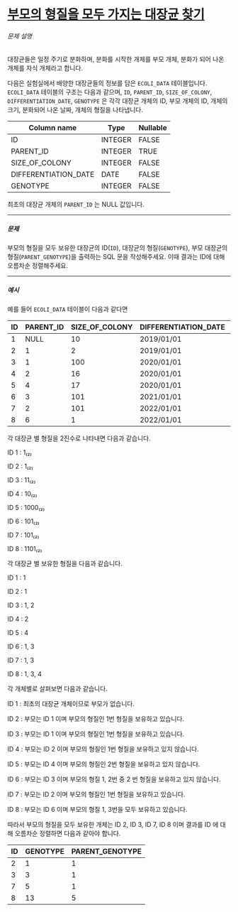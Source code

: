 # [부모의 형질을 모두 가지는 대장균 찾기](https://school.programmers.co.kr/learn/courses/30/lessons/301647)


###### 문제 설명


대장균들은 일정 주기로 분화하며, 분화를 시작한 개체를 부모 개체, 분화가 되어 나온 개체를 자식 개체라고 합니다.  

다음은 실험실에서 배양한 대장균들의 정보를 담은 `ECOLI_DATA` 테이블입니다. `ECOLI_DATA` 테이블의 구조는 다음과 같으며, `ID`, `PARENT_ID`, `SIZE_OF_COLONY`, `DIFFERENTIATION_DATE`, `GENOTYPE` 은 각각 대장균 개체의 ID, 부모 개체의 ID, 개체의 크기, 분화되어 나온 날짜, 개체의 형질을 나타냅니다.




| Column name | Type | Nullable |
| --- | --- | --- |
| ID | INTEGER | FALSE |
| PARENT\_ID | INTEGER | TRUE |
| SIZE\_OF\_COLONY | INTEGER | FALSE |
| DIFFERENTIATION\_DATE | DATE | FALSE |
| GENOTYPE | INTEGER | FALSE |


최초의 대장균 개체의 `PARENT_ID` 는 NULL 값입니다.




---


##### 문제


부모의 형질을 모두 보유한 대장균의 ID(`ID`), 대장균의 형질(`GENOTYPE`), 부모 대장균의 형질(`PARENT_GENOTYPE`)을 출력하는 SQL 문을 작성해주세요. 이때 결과는 ID에 대해 오름차순 정렬해주세요.




---


##### 예시


예를 들어 `ECOLI_DATA` 테이블이 다음과 같다면




| ID | PARENT\_ID | SIZE\_OF\_COLONY | DIFFERENTIATION\_DATE | GENOTYPE |
| --- | --- | --- | --- | --- |
| 1 | NULL | 10 | 2019/01/01 | 1 |
| 2 | 1 | 2 | 2019/01/01 | 1 |
| 3 | 1 | 100 | 2020/01/01 | 3 |
| 4 | 2 | 16 | 2020/01/01 | 2 |
| 5 | 4 | 17 | 2020/01/01 | 8 |
| 6 | 3 | 101 | 2021/01/01 | 5 |
| 7 | 2 | 101 | 2022/01/01 | 5 |
| 8 | 6 | 1 | 2022/01/01 | 13 |


각 대장균 별 형질을 2진수로 나타내면 다음과 같습니다.


ID 1 : 1₍₂₎  

ID 2 : 1₍₂₎  

ID 3 : 11₍₂₎  

ID 4 : 10₍₂₎  

ID 5 : 1000₍₂₎  

ID 6 : 101₍₂₎  

ID 7 : 101₍₂₎  

ID 8 : 1101₍₂₎


각 대장균 별 보유한 형질을 다음과 같습니다.


ID 1 : 1  

ID 2 : 1  

ID 3 : 1, 2  

ID 4 : 2  

ID 5 : 4  

ID 6 : 1, 3  

ID 7 : 1, 3  

ID 8 : 1, 3, 4


각 개체별로 살펴보면 다음과 같습니다.


ID 1 : 최초의 대장균 개체이므로 부모가 없습니다.  

ID 2 : 부모는 ID 1 이며 부모의 형질인 1번 형질을 보유하고 있습니다.  

ID 3 : 부모는 ID 1 이며 부모의 형질인 1번 형질을 보유하고 있습니다.  

ID 4 : 부모는 ID 2 이며 부모의 형질인 1번 형질을 보유하고 있지 않습니다.  

ID 5 : 부모는 ID 4 이며 부모의 형질인 2번 형질을 보유하고 있지 않습니다.  

ID 6 : 부모는 ID 3 이며 부모의 형질 1, 2번 중 2 번 형질을 보유하고 있지 않습니다.  

ID 7 : 부모는 ID 2 이며 부모의 형질인 1번 형질을 보유하고 있습니다.  

ID 8 : 부모는 ID 6 이며 부모의 형질 1, 3번을 모두 보유하고 있습니다.


따라서 부모의 형질을 모두 보유한 개체는 ID 2, ID 3, ID 7, ID 8 이며 결과를 ID 에 대해 오름차순 정렬하면 다음과 같아야 합니다.




| ID | GENOTYPE | PARENT\_GENOTYPE |
| --- | --- | --- |
| 2 | 1 | 1 |
| 3 | 3 | 1 |
| 7 | 5 | 1 |
| 8 | 13 | 5 |


